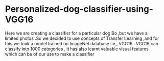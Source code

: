 # Personalized-dog-classifier-using-VGG16
Here we are creating a classifier for a particular dog Bo ,but we have a limited photos .So we decided to use concepts of Transfer Learning  ,and for this we took a model trained on ImageNet database i.e., VGG16.. VGG16 can classify into 1000 categories , it has also learnt valuable visual features which can be of our use to make a classifier
